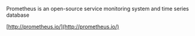 Prometheus is an open-source service monitoring system and time series database

[http://prometheus.io/](http://prometheus.io/)
